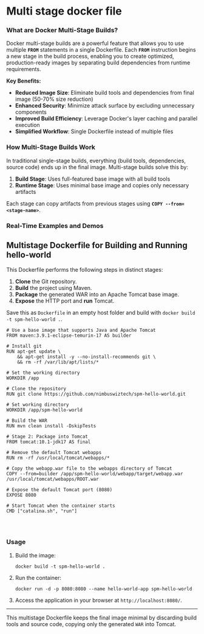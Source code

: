 # Multi stage docker file

### **What are Docker Multi-Stage Builds?** <a href="#undefined" id="undefined"></a>

Docker multi-stage builds are a powerful feature that allows you to use multiple **`FROM`** statements in a single Dockerfile. Each **`FROM`** instruction begins a new stage in the build process, enabling you to create optimized, production-ready images by separating build dependencies from runtime requirements.

**Key Benefits:**

* **Reduced Image Size**: Eliminate build tools and dependencies from final image (50-70% size reduction)
* **Enhanced Security**: Minimize attack surface by excluding unnecessary components
* **Improved Build Efficiency**: Leverage Docker's layer caching and parallel execution
* **Simplified Workflow**: Single Dockerfile instead of multiple files

### **How Multi-Stage Builds Work** <a href="#undefined" id="undefined"></a>

In traditional single-stage builds, everything (build tools, dependencies, source code) ends up in the final image. Multi-stage builds solve this by:

1. **Build Stage**: Uses full-featured base image with all build tools
2. **Runtime Stage**: Uses minimal base image and copies only necessary artifacts

Each stage can copy artifacts from previous stages using **`COPY --from=<stage-name>`**.

### **Real-Time Examples and Demos** <a href="#undefined" id="undefined"></a>

## Multistage Dockerfile for Building and Running hello-world <a href="#multistage-dockerfile-for-building-and-running-spm" id="multistage-dockerfile-for-building-and-running-spm"></a>

This Dockerfile performs the following steps in distinct stages:

1. **Clone** the Git repository.
2. **Build** the project using Maven.
3. **Package** the generated WAR into an Apache Tomcat base image.
4. **Expose** the HTTP port and **run** Tomcat.

Save this as `Dockerfile` in an empty host folder and build with `docker build -t spm-hello-world .`.

```
# Use a base image that supports Java and Apache Tomcat
FROM maven:3.9.1-eclipse-temurin-17 AS builder

# Install git
RUN apt-get update \
    && apt-get install -y --no-install-recommends git \
    && rm -rf /var/lib/apt/lists/*

# Set the working directory
WORKDIR /app   

# Clone the repository
RUN git clone https://github.com/nimbuswiztech/spm-hello-world.git

# Set working directory
WORKDIR /app/spm-hello-world

# Build the WAR
RUN mvn clean install -DskipTests

# Stage 2: Package into Tomcat
FROM tomcat:10.1-jdk17 AS final

# Remove the default Tomcat webapps
RUN rm -rf /usr/local/tomcat/webapps/*

# Copy the webapp.war file to the webapps directory of Tomcat
COPY --from=builder /app/spm-hello-world/webapp/target/webapp.war /usr/local/tomcat/webapps/ROOT.war

# Expose the default Tomcat port (8080)
EXPOSE 8080

# Start Tomcat when the container starts
CMD ["catalina.sh", "run"]




```

### Usage <a href="#usage" id="usage"></a>

1.  Build the image:

    ```
    docker build -t spm-hello-world .
    ```
2.  Run the container:

    ```
    docker run -d -p 8080:8080 --name hello-world-app spm-hello-world
    ```
3. Access the application in your browser at `http://localhost:8080/`.

***

This multistage Dockerfile keeps the final image minimal by discarding build tools and source code, copying only the generated `WAR` into Tomcat.
